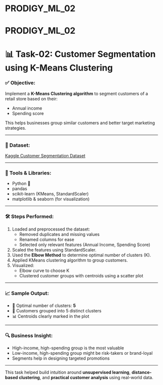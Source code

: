 # PRODIGY_ML_02
# PRODIGY_ML_02
# 📊 Task-02: Customer Segmentation using K-Means Clustering

### ✅ Objective:
Implement a **K-Means Clustering algorithm** to segment customers of a retail store based on their:
- Annual income
- Spending score

This helps businesses group similar customers and better target marketing strategies.

---

### 📂 Dataset:

[Kaggle Customer Segmentation Dataset](https://www.kaggle.com/datasets/vjchoudhary7/customer-segmentation-tutorial-in-python)

---

### 🧰 Tools & Libraries:
- Python 🐍
- pandas
- scikit-learn (KMeans, StandardScaler)
- matplotlib & seaborn (for visualization)

---

### 🛠️ Steps Performed:
1. Loaded and preprocessed the dataset:
   - Removed duplicates and missing values
   - Renamed columns for ease
   - Selected only relevant features (Annual Income, Spending Score)
2. Scaled the features using StandardScaler.
3. Used the **Elbow Method** to determine optimal number of clusters (K).
4. Applied KMeans clustering algorithm to group customers.
5. Visualized:
   - Elbow curve to choose K
   - Clustered customer groups with centroids using a scatter plot

---

### 📈 Sample Output:

- 🧠 Optimal number of clusters: **5**
- 🎯 Customers grouped into 5 distinct clusters
- 📊 Centroids clearly marked in the plot

---

### 🔍 Business Insight:
- High-income, high-spending group is the most valuable
- Low-income, high-spending group might be risk-takers or brand-loyal
- Segments help in designing targeted promotions

---

This task helped build intuition around **unsupervised learning**, **distance-based clustering**, and **practical customer analysis** using real-world data.
